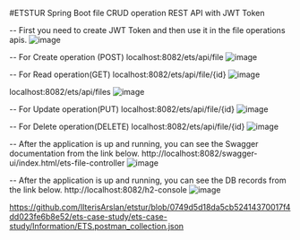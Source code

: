 #ETSTUR Spring Boot file CRUD operation REST API with JWT Token

-- First you need to create JWT Token and then use it in the file operations apis.
![image](https://github.com/IlterisArslan/etstur/assets/122876232/0739b628-11bc-4781-bd4f-b4baba4d7f63)

-- For Create operation (POST)
localhost:8082/ets/api/file
![image](https://github.com/IlterisArslan/etstur/assets/122876232/f6cd2e95-10c6-4fd8-b7d5-b84a1fed9fab)

-- For Read operation(GET)
localhost:8082/ets/api/file/{id}
![image](https://github.com/IlterisArslan/etstur/assets/122876232/8a710cf7-0a99-4785-89bf-cad409c836db)

localhost:8082/ets/api/files
![image](https://github.com/IlterisArslan/etstur/assets/122876232/6f95a290-f21f-457d-bedd-6ca350456bf1)

-- For Update operation(PUT)
localhost:8082/ets/api/file/{id}
![image](https://github.com/IlterisArslan/etstur/assets/122876232/18e47dc8-1660-4c24-9abf-25aa66ac80c5)

-- For Delete operation(DELETE)
localhost:8082/ets/api/file/{id}
![image](https://github.com/IlterisArslan/etstur/assets/122876232/d796d063-d07a-46d2-9bfe-54c510992477)


-- After the application is up and running, you can see the Swagger documentation from the link below.
http://localhost:8082/swagger-ui/index.html/ets-file-controller
![image](https://github.com/IlterisArslan/etstur/assets/122876232/4d0b8e89-626b-4ebd-8cd7-7bcad66d280c)


-- After the application is up and running, you can see the DB records from the link below.
http://localhost:8082/h2-console
![image](https://github.com/IlterisArslan/etstur/assets/122876232/f729a9ef-ac55-4785-9ccd-d40f73c74d81)

https://github.com/IlterisArslan/etstur/blob/0749d5d18da5cb52414370017f4dd023fe6b8e52/ets-case-study/ets-case-study/Information/ETS.postman_collection.json

